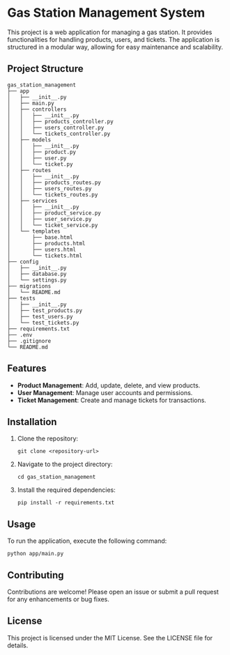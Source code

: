 # Gas Station Management System

This project is a web application for managing a gas station. It provides functionalities for handling products, users, and tickets. The application is structured in a modular way, allowing for easy maintenance and scalability.

## Project Structure

```
gas_station_management
├── app
│   ├── __init__.py
│   ├── main.py
│   ├── controllers
│   │   ├── __init__.py
│   │   ├── products_controller.py
│   │   ├── users_controller.py
│   │   └── tickets_controller.py
│   ├── models
│   │   ├── __init__.py
│   │   ├── product.py
│   │   ├── user.py
│   │   └── ticket.py
│   ├── routes
│   │   ├── __init__.py
│   │   ├── products_routes.py
│   │   ├── users_routes.py
│   │   └── tickets_routes.py
│   ├── services
│   │   ├── __init__.py
│   │   ├── product_service.py
│   │   ├── user_service.py
│   │   └── ticket_service.py
│   └── templates
│       ├── base.html
│       ├── products.html
│       ├── users.html
│       └── tickets.html
├── config
│   ├── __init__.py
│   ├── database.py
│   └── settings.py
├── migrations
│   └── README.md
├── tests
│   ├── __init__.py
│   ├── test_products.py
│   ├── test_users.py
│   └── test_tickets.py
├── requirements.txt
├── .env
├── .gitignore
└── README.md
```

## Features

- **Product Management**: Add, update, delete, and view products.
- **User Management**: Manage user accounts and permissions.
- **Ticket Management**: Create and manage tickets for transactions.

## Installation

1. Clone the repository:
   ```
   git clone <repository-url>
   ```
2. Navigate to the project directory:
   ```
   cd gas_station_management
   ```
3. Install the required dependencies:
   ```
   pip install -r requirements.txt
   ```

## Usage

To run the application, execute the following command:
```
python app/main.py
```

## Contributing

Contributions are welcome! Please open an issue or submit a pull request for any enhancements or bug fixes.

## License

This project is licensed under the MIT License. See the LICENSE file for details.